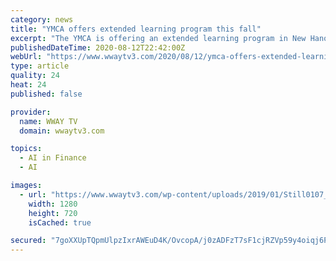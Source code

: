 ```yaml
---
category: news
title: "YMCA offers extended learning program this fall"
excerpt: "The YMCA is offering an extended learning program in New Hanover, Pender, and Brunswick county. There, students can play, interact with other kids, and receive help with their virtual school assignments all while socially distancing and abiding by state and local regulations."
publishedDateTime: 2020-08-12T22:42:00Z
webUrl: "https://www.wwaytv3.com/2020/08/12/ymca-offers-extended-learning-program-this-fall/"
type: article
quality: 24
heat: 24
published: false

provider:
  name: WWAY TV
  domain: wwaytv3.com

topics:
  - AI in Finance
  - AI

images:
  - url: "https://www.wwaytv3.com/wp-content/uploads/2019/01/Still0107_00001.jpg"
    width: 1280
    height: 720
    isCached: true

secured: "7goXXUpTQpmUlpzIxrAWEuD4K/OvcopA/j0zADFzT7sF1cjRZVp59y4oiqj6Pqw6I5pQFJYq/kSUgRB5qea/R+AhVedDG2N8pGSk6eNNbERn6wavzhCoOyyIzJjT8BSVc6kFib7rdS/IZGixs0YRp7pL9nYJWr/Ii63bKvjKv56tnEZqRN2PlbyBkAqYkIe3tGpKLmnAs+sHeFVfLosXqJ8xvd+DuZWfWD2S6kzZlFqmzxKcboHkoFbfiwqfmyI6gfHgSI2oDGZwkrGtgtFT83HnMnbRVYzS3nuOlJ7Ck4PLB/LcCeoRopim4CJFTi0DV+lMgN16P5JChkxoIbBimA==;4P6qcTGQg1+eqwRJh0PZbg=="
---
```


